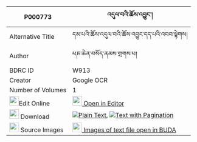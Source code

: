 |P000773|འདུལ་བའི་ཆོས་འབྱུང་། 
| --- | --- 
|Alternative Title |དམ་པའི་ཆོས་འདུལ་བའི་ཆོས་འབྱུང་དད་པའི་འབབ་སྟེགས།
|Author| པཎ་ཆེན་བསོད་ནམས་གྲགས་པ།
|BDRC ID | W913
|Creator | Google OCR
|Number of Volumes| 1
|<img width="25" src="https://img.icons8.com/color/25/000000/edit-property.png">Edit Online| [<img width="25" src="https://avatars.githubusercontent.com/u/45091458?s=200&v=4"> Open in Editor](http://editor.openpecha.org/P000773)
|<img width="25" src="https://img.icons8.com/fluent/48/000000/download-2.png"/>  Download | [![](https://img.icons8.com/color/20/000000/txt.png)Plain Text](https://github.com/Openpecha/P000773/releases/download/v2/dulwa_i_chojung_plain_P000773.zip), [![](https://img.icons8.com/color/20/000000/txt.png)Text with Pagination](https://github.com/Openpecha/P000773/releases/download/v2/dulwa_i_chojung_pages_P000773.zip)
|<img width="25" src="https://img.icons8.com/plasticine/100/000000/pictures-folder.png"/>  Source Images | [<img width="25" src="https://library.bdrc.io/icons/BUDA-small.svg"> Images of text file open in BUDA](https://library.bdrc.io/show/bdr:W913)